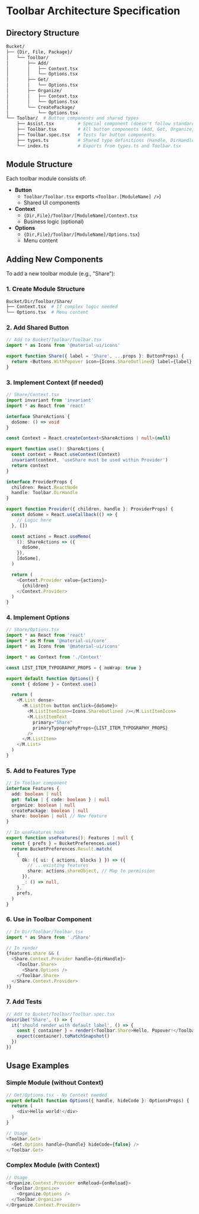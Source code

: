 # Toolbar Architecture Specification

## Directory Structure

```sh
Bucket/
├── {Dir, File, Package}/
│   └── Toolbar/
│       ├── Add/
│       │   ├── Context.tsx
│       │   └── Options.tsx
│       ├── Get/
│       │   └── Options.tsx
│       ├── Organize/
│       │   ├── Context.tsx
│       │   └── Options.tsx
│       └── CreatePackage/
│           └── Options.tsx
└── Toolbar/  # Button components and shared types
    ├── Assist.tsx         # Special component (doesn't follow standard pattern)
    ├── Toolbar.tsx        # All button components (Add, Get, Organize, CreatePackage)
    ├── Toolbar.spec.tsx   # Tests for button components
    ├── types.ts           # Shared type definitions (Handle, DirHandle, etc.)
    └── index.ts           # Exports from types.ts and Toolbar.tsx
```

## Module Structure

Each toolbar module consists of:

- **Button**
  - `Toolbar/Toolbar.tsx` exports `<Toolbar.[ModuleName] />`)
  - Shared UI components
- **Context**
  - `{Dir,File}/Toolbar/[ModuleName]/Context.tsx`
  - Business logic (optional)
- **Options**
  - `{Dir,File}/Toolbar/[ModuleName]/Options.tsx`)
  - Menu content

## Adding New Components

To add a new toolbar module (e.g., "Share"):

### 1. Create Module Structure

```sh
Bucket/Dir/Toolbar/Share/
├── Context.tsx  # If complex logic needed
└── Options.tsx  # Menu content
```

### 2. Add Shared Button

```typescript
// Add to Bucket/Toolbar/Toolbar.tsx
import * as Icons from '@material-ui/icons'

export function Share({ label = 'Share', ...props }: ButtonProps) {
  return <Buttons.WithPopover icon={Icons.ShareOutlined} label={label} {...props} />
}
```

### 3. Implement Context (if needed)

```typescript
// Share/Context.tsx
import invariant from 'invariant'
import * as React from 'react'

interface ShareActions {
  doSome: () => void
}

const Context = React.createContext<ShareActions | null>(null)

export function use(): ShareActions {
  const context = React.useContext(Context)
  invariant(context, 'useShare must be used within Provider')
  return context
}

interface ProviderProps {
  children: React.ReactNode
  handle: Toolbar.DirHandle
}

export function Provider({ children, handle }: ProviderProps) {
  const doSome = React.useCallback(() => {
    // Logic here
  }, [])

  const actions = React.useMemo(
    (): ShareActions => ({
      doSome,
    }),
    [doSome],
  )

  return (
    <Context.Provider value={actions}>
      {children}
    </Context.Provider>
  )
}
```

### 4. Implement Options

```typescript
// Share/Options.tsx
import * as React from 'react'
import * as M from '@material-ui/core'
import * as Icons from '@material-ui/icons'

import * as Context from './Context'

const LIST_ITEM_TYPOGRAPHY_PROPS = { noWrap: true }

export default function Options() {
  const { doSome } = Context.use()

  return (
    <M.List dense>
      <M.ListItem button onClick={doSome}>
        <M.ListItemIcon><Icons.ShareOutlined /></M.ListItemIcon>
        <M.ListItemText
          primary="Share"
          primaryTypographyProps={LIST_ITEM_TYPOGRAPHY_PROPS}
        />
      </M.ListItem>
    </M.List>
  )
}
```

### 5. Add to Features Type

```typescript
// In Toolbar component
interface Features {
  add: boolean | null
  get: false | { code: boolean } | null
  organize: boolean | null
  createPackage: boolean | null
  share: boolean | null // New feature
}

// In useFeatures hook
export function useFeatures(): Features | null {
  const { prefs } = BucketPreferences.use()
  return BucketPreferences.Result.match(
    {
      Ok: ({ ui: { actions, blocks } }) => ({
        // ...existing features
        share: actions.shareObject, // Map to permission
      }),
      _: () => null,
    },
    prefs,
  )
}
```

### 6. Use in Toolbar Component

```typescript
// In Dir/Toolbar/Toolbar.tsx
import * as Share from './Share'

// In render
{features.share && (
  <Share.Context.Provider handle={dirHandle}>
    <Toolbar.Share>
      <Share.Options />
    </Toolbar.Share>
  </Share.Context.Provider>
)}
```

### 7. Add Tests

```typescript
// Add to Bucket/Toolbar/Toolbar.spec.tsx
describe('Share', () => {
  it('should render with default label', () => {
    const { container } = render(<Toolbar.Share>Hello, Popover!</Toolbar.Share>)
    expect(container).toMatchSnapshot()
  })
})
```

## Usage Examples

### Simple Module (without Context)

```typescript
// Get/Options.tsx - No Context needed
export default function Options({ handle, hideCode }: OptionsProps) {
  return (
    <div>Hello world!</div>
  )
}

// Usage
<Toolbar.Get>
  <Get.Options handle={handle} hideCode={false} />
</Toolbar.Get>
```

### Complex Module (with Context)

```typescript
// Usage
<Organize.Context.Provider onReload={onReload}>
  <Toolbar.Organize>
    <Organize.Options />
  </Toolbar.Organize>
</Organize.Context.Provider>
```
